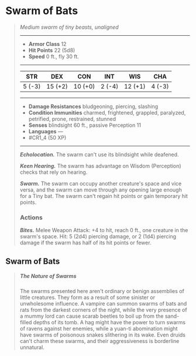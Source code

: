 # Swarm of Bats
>*Medium swarm of tiny beasts, unaligned*
>___
>- **Armor Class** 12
>- **Hit Points** 22 (5d8)
>- **Speed** 0 ft., fly 30 ft.
>___
>|STR|DEX|CON|INT|WIS|CHA|
>|:---:|:---:|:---:|:---:|:---:|:---:|
>|5 (-3)|15 (+2)|10 (+0)|2 (-4)|12 (+1)|4 (-3)|
>___
>- **Damage Resistances** bludgeoning, piercing, slashing
>- **Condition Immunities** charmed, frightened, grappled, paralyzed, petrified, prone, restrained, stunned
>- **Senses** blindsight 60 ft., passive Perception 11
>- **Languages** —
>- #CR1_4 (50 XP)
>___
>***Echolocation.*** The swarm can't use its blindsight while deafened.  
>
>***Keen Hearing.*** The swarm has advantage on Wisdom (Perception) checks that rely on hearing.  
>
>***Swarm.*** The swarm can occupy another creature's space and vice versa, and the swarm can move through any opening large enough for a Tiny bat. The swarm can't regain hit points or gain temporary hit points.  
>
>### Actions
>***Bites.*** Melee Weapon Attack: +4 to hit, reach 0 ft., one creature in the swarm's space. Hit: 5 (2d4) piercing damage, or 2 (1d4) piercing damage if the swarm has half of its hit points or fewer.

## Swarm of Bats

> ##### The Nature of Swarms
>The swarms presented here aren't ordinary or benign assemblies of little creatures. They form as a result of some sinister or unwholesome influence. A vampire can summon swarms of bats and rats from the darkest corners of the night, while the very presence of a mummy lord can cause scarab beetles to boil up from the sand-filled depths of its tomb. A hag might have the power to turn swarms of ravens against her enemies, while a yuan-ti abomination might have swarms of poisonous snakes slithering in its wake. Even druids can't charm these swarms, and their aggressiveness is borderline unnatural.
>